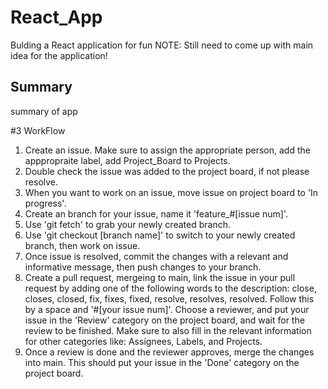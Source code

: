 # React_App
Bulding a React application for fun
NOTE: Still need to come up with main idea for the application!

## Summary

summary of app

#3 WorkFlow
1) Create an issue. Make sure to assign the appropriate person, add the apppropraite label, add Project_Board to Projects.
2) Double check the issue was added to the project board, if not please resolve.
3) When you want to work on an issue, move issue on project board to 'In progress'.
4) Create an branch for your issue, name it 'feature_#[issue num]'.
5) Use 'git fetch' to grab your newly created branch.
6) Use 'git checkout [branch name]' to switch to your newly created branch, then work on issue.
7) Once issue is resolved, commit the changes with a relevant and informative message, then push changes to your branch.
8) Create a pull request, mergeing to main, link the issue in your pull request by adding one of the following words to the description:
close, closes, closed, fix, fixes, fixed, resolve, resolves, resolved. Follow this by a space and '#[your issue num]'.
Choose a reviewer, and put your issue in the 'Review' category on the project board, and wait for the review to be finished.
Make sure to also fill in the relevant information for other categories like: Assignees, Labels, and Projects.
9) Once a review is done and the reviewer approves, merge the changes into main. This should put your issue in the 'Done' category
on the project board.
